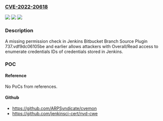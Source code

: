 ### [CVE-2022-20618](https://cve.mitre.org/cgi-bin/cvename.cgi?name=CVE-2022-20618)
![](https://img.shields.io/static/v1?label=Product&message=Jenkins%20Bitbucket%20Branch%20Source%20Plugin&color=blue)
![](https://img.shields.io/static/v1?label=Version&message=n%2Fa&color=blue)
![](https://img.shields.io/static/v1?label=Vulnerability&message=CWE-862%3A%20Missing%20Authorization&color=brighgreen)

### Description

A missing permission check in Jenkins Bitbucket Branch Source Plugin 737.vdf9dc06105be and earlier allows attackers with Overall/Read access to enumerate credentials IDs of credentials stored in Jenkins.

### POC

#### Reference
No PoCs from references.

#### Github
- https://github.com/ARPSyndicate/cvemon
- https://github.com/jenkinsci-cert/nvd-cwe

